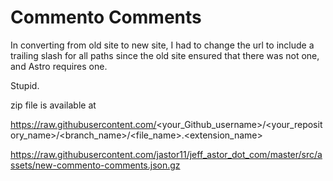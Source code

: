# Commento Comments

In converting from old site to new site, I had to change the url to include a trailing slash for all paths since the old site ensured that there was not one, and Astro requires one.

Stupid.

zip file is available at 

https://raw.githubusercontent.com/<your_Github_username>/<your_repository_name>/<branch_name>/<file_name>.<extension_name>

https://raw.githubusercontent.com/jastor11/jeff_astor_dot_com/master/src/assets/new-commento-comments.json.gz